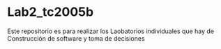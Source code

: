 # Lab2_tc2005b
Este repositorio es para realizar los Laobatorios individuales que hay de Construcción de software y toma de decisiones
